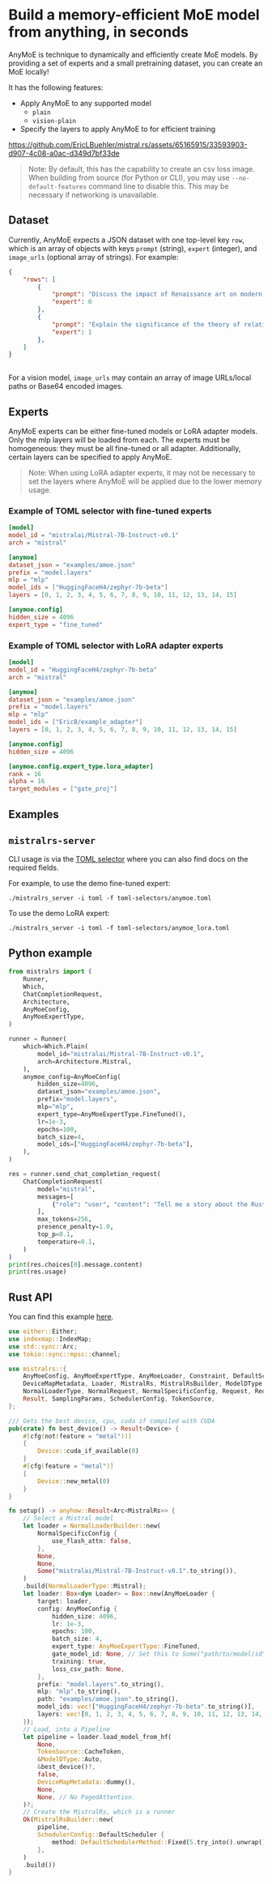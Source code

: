 # Build a memory-efficient MoE model from anything, in seconds

AnyMoE is technique to dynamically and efficiently create MoE models. By providing a set of experts and a small pretraining dataset, you can create an MoE locally!

It has the following features:
- Apply AnyMoE to any supported model
    - `plain`
    - `vision-plain`
- Specify the layers to apply AnyMoE to for efficient training

https://github.com/EricLBuehler/mistral.rs/assets/65165915/33593903-d907-4c08-a0ac-d349d7bf33de

> Note: By default, this has the capability to create an csv loss image. When building from source (for Python or CLI), you may use `--no-default-features` command line to disable this. This may be necessary if networking is unavailable.

## Dataset
Currently, AnyMoE expects a JSON dataset with one top-level key `row`, which is an array of objects with keys `prompt` (string), `expert` (integer), and `image_urls` (optional array of strings). For example:
```json
{
    "rows": [
        {
            "prompt": "Discuss the impact of Renaissance art on modern aesthetics",
            "expert": 0
        },
        {
            "prompt": "Explain the significance of the theory of relativity in modern physics",
            "expert": 1
        },
    ]
}
  
```

For a vision model, `image_urls` may contain an array of image URLs/local paths or Base64 encoded images.

## Experts
AnyMoE experts can be either fine-tuned models or LoRA adapter models. Only the mlp layers will be loaded from each. The experts must be homogeneous: they must be all fine-tuned or all adapter. Additionally, certain layers can be specified to apply AnyMoE.

> Note: When using LoRA adapter experts, it may not be necessary to set the layers where AnyMoE will be applied due to the lower memory usage.

### Example of TOML selector with fine-tuned experts
```toml
[model]
model_id = "mistralai/Mistral-7B-Instruct-v0.1"
arch = "mistral"

[anymoe]
dataset_json = "examples/amoe.json"
prefix = "model.layers"
mlp = "mlp"
model_ids = ["HuggingFaceH4/zephyr-7b-beta"]
layers = [0, 1, 2, 3, 4, 5, 6, 7, 8, 9, 10, 11, 12, 13, 14, 15]

[anymoe.config]
hidden_size = 4096
expert_type = "fine_tuned"
```

### Example of TOML selector with LoRA adapter experts
```toml
[model]
model_id = "HuggingFaceH4/zephyr-7b-beta"
arch = "mistral"

[anymoe]
dataset_json = "examples/amoe.json"
prefix = "model.layers"
mlp = "mlp"
model_ids = ["EricB/example_adapter"]
layers = [0, 1, 2, 3, 4, 5, 6, 7, 8, 9, 10, 11, 12, 13, 14, 15]

[anymoe.config]
hidden_size = 4096

[anymoe.config.expert_type.lora_adapter]
rank = 16
alpha = 16
target_modules = ["gate_proj"]
```

## Examples

## `mistralrs-server`

CLI usage is via the [TOML selector](TOML_SELECTOR.md#anymoe) where you can also find docs on the required fields.

For example, to use the demo fine-tuned expert:
```
./mistralrs_server -i toml -f toml-selectors/anymoe.toml
```

To use the demo LoRA expert:
```
./mistralrs_server -i toml -f toml-selectors/anymoe_lora.toml
```

## Python example
```py
from mistralrs import (
    Runner,
    Which,
    ChatCompletionRequest,
    Architecture,
    AnyMoeConfig,
    AnyMoeExpertType,
)

runner = Runner(
    which=Which.Plain(
        model_id="mistralai/Mistral-7B-Instruct-v0.1",
        arch=Architecture.Mistral,
    ),
    anymoe_config=AnyMoeConfig(
        hidden_size=4096,
        dataset_json="examples/amoe.json",
        prefix="model.layers",
        mlp="mlp",
        expert_type=AnyMoeExpertType.FineTuned(),
        lr=1e-3,
        epochs=100,
        batch_size=4,
        model_ids=["HuggingFaceH4/zephyr-7b-beta"],
    ),
)

res = runner.send_chat_completion_request(
    ChatCompletionRequest(
        model="mistral",
        messages=[
            {"role": "user", "content": "Tell me a story about the Rust type system."}
        ],
        max_tokens=256,
        presence_penalty=1.0,
        top_p=0.1,
        temperature=0.1,
    )
)
print(res.choices[0].message.content)
print(res.usage)
```

## Rust API
You can find this example [here](../mistralrs/examples/anymoe/main.rs).

```rust
use either::Either;
use indexmap::IndexMap;
use std::sync::Arc;
use tokio::sync::mpsc::channel;

use mistralrs::{
    AnyMoeConfig, AnyMoeExpertType, AnyMoeLoader, Constraint, DefaultSchedulerMethod, Device,
    DeviceMapMetadata, Loader, MistralRs, MistralRsBuilder, ModelDType, NormalLoaderBuilder,
    NormalLoaderType, NormalRequest, NormalSpecificConfig, Request, RequestMessage, Response,
    Result, SamplingParams, SchedulerConfig, TokenSource,
};

/// Gets the best device, cpu, cuda if compiled with CUDA
pub(crate) fn best_device() -> Result<Device> {
    #[cfg(not(feature = "metal"))]
    {
        Device::cuda_if_available(0)
    }
    #[cfg(feature = "metal")]
    {
        Device::new_metal(0)
    }
}

fn setup() -> anyhow::Result<Arc<MistralRs>> {
    // Select a Mistral model
    let loader = NormalLoaderBuilder::new(
        NormalSpecificConfig {
            use_flash_attn: false,
        },
        None,
        None,
        Some("mistralai/Mistral-7B-Instruct-v0.1".to_string()),
    )
    .build(NormalLoaderType::Mistral);
    let loader: Box<dyn Loader> = Box::new(AnyMoeLoader {
        target: loader,
        config: AnyMoeConfig {
            hidden_size: 4096,
            lr: 1e-3,
            epochs: 100,
            batch_size: 4,
            expert_type: AnyMoeExpertType::FineTuned,
            gate_model_id: None, // Set this to Some("path/to/model/id") for the pretrained gating model id
            training: true,
            loss_csv_path: None,
        },
        prefix: "model.layers".to_string(),
        mlp: "mlp".to_string(),
        path: "examples/amoe.json".to_string(),
        model_ids: vec!["HuggingFaceH4/zephyr-7b-beta".to_string()],
        layers: vec![0, 1, 2, 3, 4, 5, 6, 7, 8, 9, 10, 11, 12, 13, 14, 15],
    });
    // Load, into a Pipeline
    let pipeline = loader.load_model_from_hf(
        None,
        TokenSource::CacheToken,
        &ModelDType::Auto,
        &best_device()?,
        false,
        DeviceMapMetadata::dummy(),
        None,
        None, // No PagedAttention.
    )?;
    // Create the MistralRs, which is a runner
    Ok(MistralRsBuilder::new(
        pipeline,
        SchedulerConfig::DefaultScheduler {
            method: DefaultSchedulerMethod::Fixed(5.try_into().unwrap()),
        },
    )
    .build())
}
```
